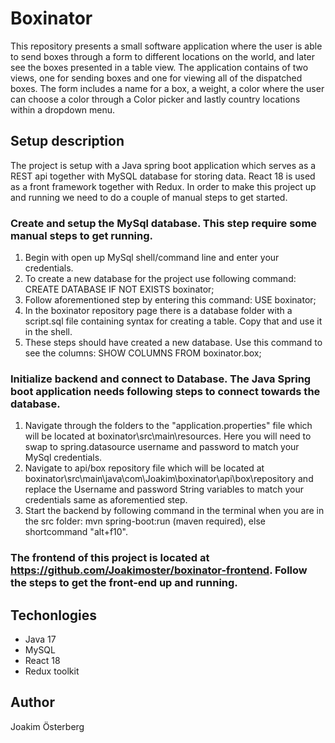 # Boxinator
This repository presents a small software application where the user is able to send boxes through a form to different locations on the world, and later see the boxes presented in a table view. The application contains of two views, one for sending boxes and one for viewing all of the dispatched boxes. The form includes a name for a box, a weight, a color where the user can choose a color through a Color picker and lastly country locations within a dropdown menu. 

## Setup description
The project is setup with a Java spring boot application which serves as a REST api together with MySQL database for storing data. React 18 is used as a front framework together with Redux. In order to make this project up and running we need to do a couple of manual steps to get started.
  
  ### Create and setup the MySql database. This step require some manual steps to get running. 
  
  1. Begin with open up MySql shell/command line and enter your credentials.
  2. To create a new database for the project use following command: CREATE DATABASE IF NOT EXISTS boxinator;
  3. Follow aforementioned step by entering this command: USE boxinator;
  4. In the boxinator repository page there is a database folder with a script.sql file containing syntax for creating a table. Copy that and use it in the shell.
  5. These steps should have created a new database. Use this command to see the columns: SHOW COLUMNS FROM boxinator.box;

  ### Initialize backend and connect to Database. The Java Spring boot application needs following steps to connect towards the database.
  
  1. Navigate through the folders to the "application.properties" file which will be located at boxinator\src\main\resources. Here you will need to swap to       spring.datasource username and password to match your MySql credentials.
  2. Navigate to api/box repository file which will be located at boxinator\src\main\java\com\Joakim\boxinator\api\box\repository and replace the Username and password String variables to match your credentials same as aforementied step. 
  3. Start the backend by following command in the terminal when you are in the src folder: mvn spring-boot:run (maven required), else shortcommand "alt+f10". 

  ### The frontend of this project is located at https://github.com/Joakimoster/boxinator-frontend. Follow the steps to get the front-end up and running.


## Techonlogies
* Java 17 
* MySQL
* React 18 
* Redux toolkit

## Author
Joakim Österberg
